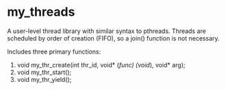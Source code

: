 # my_threads
A user-level thread library with similar syntax to pthreads.
Threads are scheduled by order of creation (FIFO), so a join() function is not necessary.

Includes three primary functions:
1. void my_thr_create(int thr_id, void* (*func) (void*), void* arg);
2. void my_thr_start();
3. void my_thr_yield();